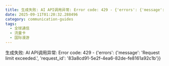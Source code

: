 ```yaml
---
title: 生成失败: AI API调用异常: Error code: 429 - {'errors': {'message': 'Request limit exceeded.', 'request_id': '0f6093b6-a2cb-4879-aa7b-6ccbcb552e19'}}
date: 2025-09-11T01:20:32.288496
category: communication-guides
tags:
  - 全球通信
  - 流量卡
  - 国际漫游
---
```


生成失败: AI API调用异常: Error code: 429 - {'errors': {'message': 'Request limit exceeded.', 'request_id': '83a8cd91-5e2f-4ea6-82de-fe8161a92c1b'}}